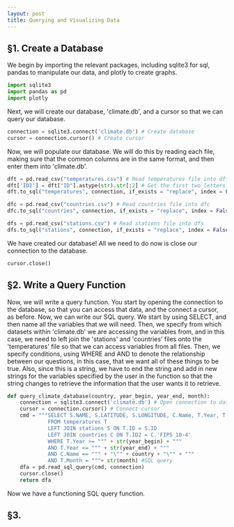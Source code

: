 ```yaml
---
layout: post
title: Querying and Visualizing Data
---
```


## §1. Create a Database

We begin by importing the relevant packages, including sqlite3 for sql, pandas to manipulate our data, and plotly to create graphs.

```python
import sqlite3
import pandas as pd
import plotly
```

Next, we will create our database, 'climate.db', and a cursor so that we can query our database.

```python
connection = sqlite3.connect('climate.db') # Create database
cursor = connection.cursor() # Create cursor
```

Now, we will populate our database.  We will do this by reading each file, making sure that the common columns are in the same format, and then enter them into 'climate.db'.

```python
dft = pd.read_csv("temperatures.csv") # Read temperatures file into dft
dft['ID2'] = dft["ID"].astype(str).str[:2] # Get the first two letters as country ID
dft.to_sql("temperatures", connection, if_exists = "replace", index = False) # Enter dft into climate

dfc = pd.read_csv("countries.csv") # Read countries file into dfc
dfc.to_sql("countries", connection, if_exists = "replace", index = False) # Enter dfc into climate

dfs = pd.read_csv("stations.csv") # Read stations file into dfs
dfs.to_sql("stations", connection, if_exists = "replace", index = False) # Enter dfs into climate
```

We have created our database!  All we need to do now is close our connection to the database.

```python
cursor.close()
```

## §2. Write a Query Function

Now, we will write a query function.  You start by opening the connection to the database, so that you can access that data, and the connect a cursor, as before.  Now, we can write our SQL query.  We start by using SELECT, and then name all the variables that we will need.  Then, we specify from which datasets within 'climate.db' we are accessing the variables from, and in this case, we need to left join the 'stations' and 'countries' files onto the 'temperatures' file so that we can access variables from all files.  Then, we specify conditions, using WHERE and AND to denote the relationship between our questions, in this case, that we want all of these things to be true.  Also, since this is a string, we have to end the string and add in new strings for the variables specified by the user in the function so that the string changes to retrieve the information that the user wants it to retrieve.

```python
def query_climate_database(country, year_begin, year_end, month):
    connection = sqlite3.connect('climate.db') # Open connection to database
    cursor = connection.cursor() # Connect cursor
    cmd = """SELECT S.NAME, S.LATITUDE, S.LONGITUDE, C.Name, T.Year, T.Month, T.Temp
             FROM temperatures T
             LEFT JOIN stations S ON T.ID = S.ID
             LEFT JOIN countries C ON T.ID2 = C.'FIPS 10-4'
             WHERE T.Year >= """ + str(year_begin) + """ 
             AND T.Year <= """ + str(year_end) + """
             AND C.Name == """ + "\"" + country + "\"" + """
             AND T.Month = """+ str(month) #SQL query
    dfa = pd.read_sql_query(cmd, connection)
    cursor.close()
    return dfa
```

Now we have a functioning SQL query function.

## §3.